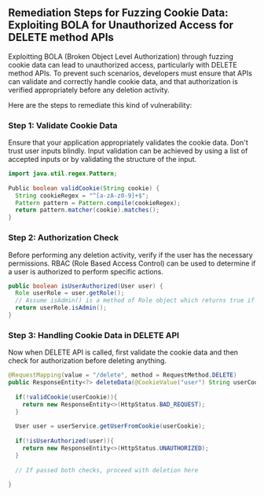 

## Remediation Steps for Fuzzing Cookie Data: Exploiting BOLA for Unauthorized Access for DELETE method APIs

Exploitting BOLA (Broken Object Level Authorization) through fuzzing cookie data can lead to unauthorized access, particularly with DELETE method APIs. To prevent such scenarios, developers must ensure that APIs can validate and correctly handle cookie data, and that authorization is verified appropriately before any deletion activity.

Here are the steps to remediate this kind of vulnerability:

### Step 1: Validate Cookie Data

Ensure that your application appropriately validates the cookie data. Don't trust user inputs blindly. Input validation can be achieved by using a list of accepted inputs or by validating the structure of the input.

```java
import java.util.regex.Pattern;
 
Public boolean validCookie(String cookie) {
  String cookieRegex = "^[a-zA-z0-9]+$";
  Pattern pattern = Pattern.compile(cookieRegex);
  return pattern.matcher(cookie).matches();
}
```

### Step 2: Authorization Check

Before performing any deletion activity, verify if the user has the necessary permissions. RBAC (Role Based Access Control) can be used to determine if a user is authorized to perform specific actions.

```java
public boolean isUserAuthorized(User user) {
  Role userRole = user.getRole();
  // Assume isAdmin() is a method of Role object which returns true if the user is an Admin
  return userRole.isAdmin();
}
```

### Step 3: Handling Cookie Data in DELETE API

Now when DELETE API is called, first validate the cookie data and then check for authorization before deleting anything. 

```java
@RequestMapping(value = "/delete", method = RequestMethod.DELETE)
public ResponseEntity<?> deleteData(@CookieValue("user") String userCookie, @PathVariable("id") String id) {
 
  if(!validCookie(userCookie)){
    return new ResponseEntity<>(HttpStatus.BAD_REQUEST);
  }
 
  User user = userService.getUserFromCookie(userCookie);
 
  if(!isUserAuthorized(user)){
    return new ResponseEntity<>(HttpStatus.UNAUTHORIZED);
  }
  
  // If passed both checks, proceed with deletion here
  
}
```
